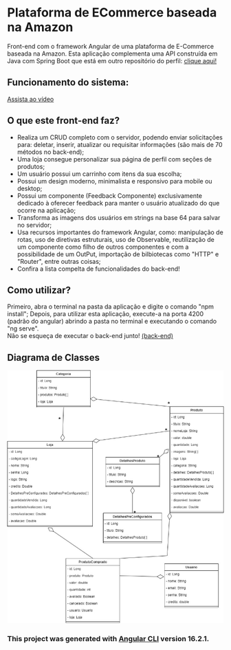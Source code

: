 # Plataforma de ECommerce baseada na Amazon

Front-end com o framework Angular de uma plataforma de E-Commerce baseada na Amazon. Esta aplicação complementa uma API construída em Java com Spring Boot que está em outro repositório do perfil: [clique aqui!](https://github.com/YuriKevin/Spring_E-Commerce)  

## Funcionamento do sistema: 
[Assista ao vídeo](https://www.youtube.com/watch?v=-Amu7M3hCvQ)

## O que este front-end faz?
- Realiza um CRUD completo com o servidor, podendo enviar solicitações para: deletar, inserir, atualizar ou requisitar informações (são mais de 70 métodos no back-end);
- Uma loja consegue personalizar sua página de perfil com seções de produtos;
- Um usuário possui um carrinho com itens da sua escolha;
- Possui um design moderno, minimalista e responsivo para mobile ou desktop;
- Possui um componente (Feedback Componente) exclusivamente dedicado à oferecer feedback para manter o usuário atualizado do que ocorre na aplicação;
- Transforma as imagens dos usuários em strings na base 64 para salvar no servidor;
- Usa recursos importantes do framework Angular, como: manipulação de rotas, uso de diretivas estruturais, uso de Observable, reutilização de um componente como filho de outros componentes e com a possibilidade de um OutPut, importação de bilbiotecas como "HTTP" e "Router", entre outras coisas;
- Confira a lista compelta de funcionalidades do back-end!

## Como utilizar?
Primeiro, abra o terminal na pasta da aplicação e digite o comando "npm install";
Depois, para utilizar esta aplicação, execute-a na porta 4200 (padrão do angular) abrindo a pasta no terminal e executando o comando "ng serve".  
Não se esqueça de executar o back-end junto! [(back-end)](https://github.com/YuriKevin/Spring_E-Commerce)

## Diagrama de Classes
![Diagrama de classes](diagrama.jpg)

### This project was generated with [Angular CLI](https://github.com/angular/angular-cli) version 16.2.1.

